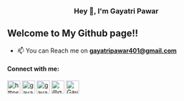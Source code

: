 
<h3 align="center"><b>Hey 👋, I'm Gayatri Pawar</b></h3>
<h2 align="left">Welcome to My Github page!!</h2>

- 📫 You can Reach me on **gayatripawar401@gmail.com**

<h4 align="left">Connect with me:</h4>
<p align="left">
<a href="https://linkedin.com/in/https://www.linkedin.com/mwlite/in/gayatri-pawar-568761214" target="blank"><img align="center" src="https://raw.githubusercontent.com/rahuldkjain/github-profile-readme-generator/master/src/images/icons/Social/linked-in-alt.svg" alt="https://www.linkedin.com/mwlite/in/gayatri-pawar-568761214" height="30" width="30" /></a>
<a href="https://twitter.com/gayatri87358989" target="blank"><img align="center"  src="https://raw.githubusercontent.com/rahuldkjain/github-profile-readme-generator/master/src/images/icons/Social/twitter.svg" alt="gayatri87358989" height="30" width="30" /></a>
<a href="https://instagram.com/gayatris_art" target="blank"><img align="center" src="https://raw.githubusercontent.com/rahuldkjain/github-profile-readme-generator/master/src/images/icons/Social/instagram.svg"  alt="gayatris_art" height="30" width="30" /></a>
<a href="https://medium.com/@gayatripawar401" target="blank"><img align="center" src="https://raw.githubusercontent.com/rahuldkjain/github-profile-readme-generator/master/src/images/icons/Social/medium.svg"  alt="@gayatripawar401" height="30" width="30" /></a>
<a href="https://www.quora.com/profile/Gayatri-Pawar-155" target="blank"><img align="center" src="https://raw.githubusercontent.com/rahuldkjain/github-profile-readme-generator/master/src/images/icons/Social/quora.svg"  alt="Gayatri-Pawar-155" height="30" width="30" /></a>
</p>


